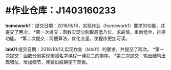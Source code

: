 #**作业仓库：J1403160233**
=========

**homework1**：提交日期：2018/9/16，实现作业（homework1）要求的功能，共提交了两次。
*第一次提交：函数实现分别取高低八位，求最值，重新组合，排序功能。
*第二次提交：简便算法，优化变量，使程序更加可读。

**lab01**:提交日期：2018/10/13,实现作业（lab01）的要求，共提交了两次。
*第一次提交：函数分别实现按照名字课程一课程二的排序。
*第二次提交：输出结构出现错位，增加细节，使输出结果便于观看。

